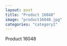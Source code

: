 ```yaml
---
layout: post
title: "Product 16048"
image: "product16048.jpg"
categories: "category1"
---
```

Product 16048
